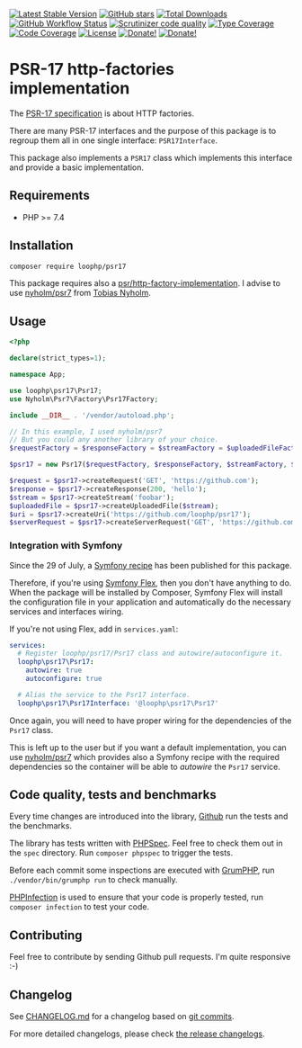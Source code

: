 [![Latest Stable Version][latest stable version]][1]
[![GitHub stars][github stars]][1] [![Total Downloads][total downloads]][1]
[![GitHub Workflow Status][github workflow status]][2]
[![Scrutinizer code quality][code quality]][3]
[![Type Coverage][type coverage]][4] [![Code Coverage][code coverage]][3]
[![License][license]][1] [![Donate!][donate github]][5]
[![Donate!][donate paypal]][6]

# PSR-17 http-factories implementation

The [PSR-17 specification][22] is about HTTP factories.

There are many PSR-17 interfaces and the purpose of this package is to regroup
them all in one single interface: `PSR17Interface`.

This package also implements a `PSR17` class which implements this interface and
provide a basic implementation.

## Requirements

- PHP >= 7.4

## Installation

```bash
composer require loophp/psr17
```

This package requires also a [psr/http-factory-implementation][18]. I advise to
use [nyholm/psr7][19] from [Tobias Nyholm][20].

## Usage

```php
<?php

declare(strict_types=1);

namespace App;

use loophp\psr17\Psr17;
use Nyholm\Psr7\Factory\Psr17Factory;

include __DIR__ . '/vendor/autoload.php';

// In this example, I used nyholm/psr7
// But you could any another library of your choice.
$requestFactory = $responseFactory = $streamFactory = $uploadedFileFactory = $uriFactory = $serverRequestFactory = new Psr17Factory();

$psr17 = new Psr17($requestFactory, $responseFactory, $streamFactory, $uploadedFileFactory, $uriFactory, $serverRequestFactory);

$request = $psr17->createRequest('GET', 'https://github.com');
$response = $psr17->createResponse(200, 'hello');
$stream = $psr17->createStream('foobar');
$uploadedFile = $psr17->createUploadedFile($stream);
$uri = $psr17->createUri('https://github.com/loophp/psr17');
$serverRequest = $psr17->createServerRequest('GET', 'https://github.com/');
```

### Integration with Symfony

Since the 29 of July, a [Symfony recipe][21] has been published for this
package.

Therefore, if you're using [Symfony Flex][23], then you don't have anything to
do. When the package will be installed by Composer, Symfony Flex will install
the configuration file in your application and automatically do the necessary
services and interfaces wiring.

If you're not using Flex, add in `services.yaml`:

```yaml
services:
  # Register loophp/psr17/Psr17 class and autowire/autoconfigure it.
  loophp\psr17\Psr17:
    autowire: true
    autoconfigure: true

  # Alias the service to the Psr17 interface.
  loophp\psr17\Psr17Interface: '@loophp\psr17\Psr17'
```

Once again, you will need to have proper wiring for the dependencies of the
`Psr17` class.

This is left up to the user but if you want a default implementation, you can
use [nyholm/psr7][19] which provides also a Symfony recipe with the required
dependencies so the container will be able to _autowire_ the `Psr17` service.

## Code quality, tests and benchmarks

Every time changes are introduced into the library, [Github][11] run the tests
and the benchmarks.

The library has tests written with [PHPSpec][12]. Feel free to check them out in
the `spec` directory. Run `composer phpspec` to trigger the tests.

Before each commit some inspections are executed with [GrumPHP][13], run
`./vendor/bin/grumphp run` to check manually.

[PHPInfection][14] is used to ensure that your code is properly tested, run
`composer infection` to test your code.

## Contributing

Feel free to contribute by sending Github pull requests. I'm quite responsive
:-)

## Changelog

See [CHANGELOG.md][15] for a changelog based on [git commits][16].

For more detailed changelogs, please check [the release changelogs][17].

[1]: https://packagist.org/packages/loophp/psr17
[2]: https://github.com/loophp/psr17/actions
[latest stable version]:
  https://img.shields.io/packagist/v/loophp/psr17.svg?style=flat-square
[github stars]:
  https://img.shields.io/github/stars/loophp/psr17.svg?style=flat-square
[total downloads]:
  https://img.shields.io/packagist/dt/loophp/psr17.svg?style=flat-square
[github workflow status]:
  https://img.shields.io/github/workflow/status/loophp/psr17/Unit%20tests?style=flat-square
[code quality]:
  https://img.shields.io/scrutinizer/quality/g/loophp/psr17/master.svg?style=flat-square
[3]: https://scrutinizer-ci.com/g/loophp/psr17/?branch=master
[type coverage]:
  https://img.shields.io/badge/dynamic/json?style=flat-square&color=color&label=Type%20coverage&query=message&url=https%3A%2F%2Fshepherd.dev%2Fgithub%2Floophp%2Fpsr17%2Fcoverage
[4]: https://shepherd.dev/github/loophp/psr17
[code coverage]:
  https://img.shields.io/scrutinizer/coverage/g/loophp/psr17/master.svg?style=flat-square
[license]: https://img.shields.io/packagist/l/loophp/psr17.svg?style=flat-square
[donate github]:
  https://img.shields.io/badge/Sponsor-Github-brightgreen.svg?style=flat-square
[donate paypal]:
  https://img.shields.io/badge/Sponsor-Paypal-brightgreen.svg?style=flat-square
[5]: https://github.com/sponsors/drupol
[6]: https://www.paypal.me/drupol
[10]: https://github.com/symfony/psr-http-message-bridge
[11]: https://github.com/loophp/psr17/actions
[12]: http://www.phpspec.net/
[13]: https://github.com/phpro/grumphp
[14]: https://github.com/infection/infection
[15]: https://github.com/loophp/psr17/blob/master/CHANGELOG.md
[16]: https://github.com/loophp/psr17/commits/master
[17]: https://github.com/loophp/psr17/releases
[18]: https://packagist.org/providers/psr/http-factory-implementation
[19]: https://packagist.org/packages/nyholm/psr7
[20]: https://tnyholm.se/
[21]: https://github.com/symfony/recipes-contrib/pull/1180
[22]: https://www.php-fig.org/psr/psr-17/
[23]: https://symfony.com/doc/current/setup/flex.html
